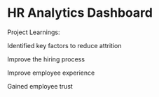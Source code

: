 # HR Analytics Dashboard

Project Learnings:

Identified key factors to reduce attrition

Improve the hiring process

Improve employee experience

Gained employee trust
